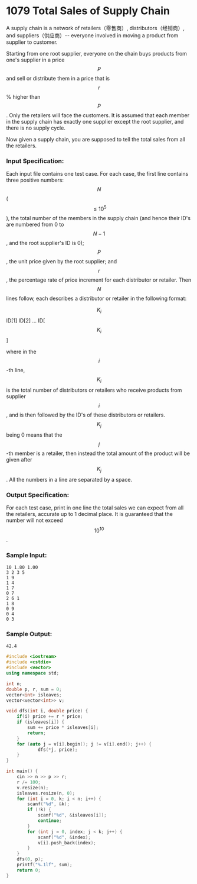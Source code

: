 # 1079 Total Sales of Supply Chain
A supply chain is a network of retailers（零售商）, distributors（经销商）, and suppliers（供应商）-- everyone involved in moving a product from supplier to customer.

Starting from one root supplier, everyone on the chain buys products from one's supplier in a price $$P$$ and sell or distribute them in a price that is $$r$$% higher than $$P$$. Only the retailers will face the customers. It is assumed that each member in the supply chain has exactly one supplier except the root supplier, and there is no supply cycle.

Now given a supply chain, you are supposed to tell the total sales from all the retailers.

### Input Specification:

Each input file contains one test case. For each case, the first line contains three positive numbers: $$N$$ ($$\le 10^5$$), the total number of the members in the supply chain (and hence their ID's are numbered from 0 to $$N-1$$, and the root supplier's ID is 0); $$P$$, the unit price given by the root supplier; and $$r$$, the percentage rate of price increment for each distributor or retailer. Then $$N$$ lines follow, each describes a distributor or retailer in the following format:

$$K_i$$ ID[1] ID[2] ... ID[$$K_i$$]

where in the $$i$$-th line, $$K_i$$ is the total number of distributors or retailers who receive products from supplier $$i$$, and is then followed by the ID's of these distributors or retailers. $$K_j$$ being 0 means that the $$j$$-th member is a retailer, then instead the total amount of the product will be given after $$K_j$$. All the numbers in a line are separated by a space.

### Output Specification:

For each test case, print in one line the total sales we can expect from all the retailers, accurate up to 1 decimal place. It is guaranteed that the number will not exceed $$10^{10}$$.

### Sample Input:
```in
10 1.80 1.00
3 2 3 5
1 9
1 4
1 7
0 7
2 6 1
1 8
0 9
0 4
0 3
```

### Sample Output:
```out
42.4
```


```cpp
#include <iostream>
#include <cstdio>
#include <vector>
using namespace std;

int n;
double p, r, sum = 0;
vector<int> isleaves;
vector<vector<int>> v;

void dfs(int i, double price) {
	if(i) price += r * price;
	if (isleaves[i]) {
		sum += price * isleaves[i];
		return;
	}
	for (auto j = v[i].begin(); j != v[i].end(); j++) {
			dfs(*j, price);
	}
}

int main() {
	cin >> n >> p >> r;
	r /= 100;
	v.resize(n);
	isleaves.resize(n, 0);
	for (int i = 0, k; i < n; i++) {
		scanf("%d", &k);
		if (!k) {
			scanf("%d", &isleaves[i]);
			continue;
		}
		for (int j = 0, index; j < k; j++) {
			scanf("%d", &index);
			v[i].push_back(index);
		}
	}
	dfs(0, p);
	printf("%.1lf", sum);
	return 0;
}
```